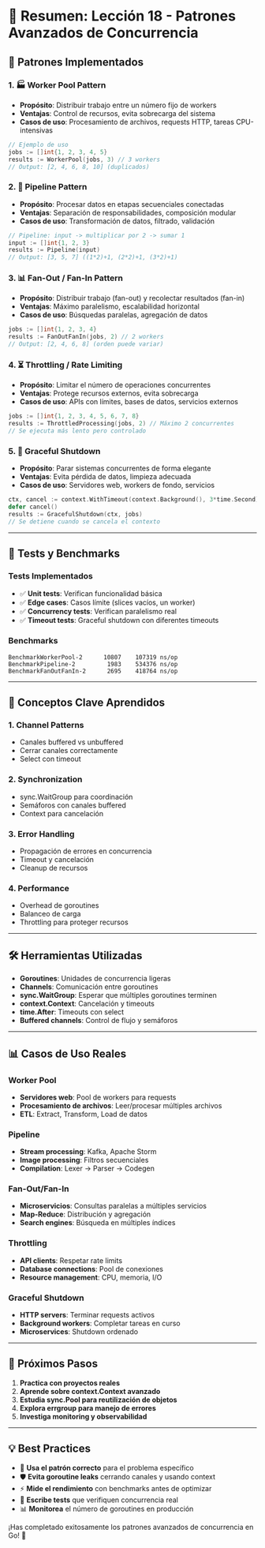 # 📝 Resumen: Lección 18 - Patrones Avanzados de Concurrencia

## 🎯 Patrones Implementados

### 1. 🏭 **Worker Pool Pattern**
- **Propósito**: Distribuir trabajo entre un número fijo de workers
- **Ventajas**: Control de recursos, evita sobrecarga del sistema
- **Casos de uso**: Procesamiento de archivos, requests HTTP, tareas CPU-intensivas

```go
// Ejemplo de uso
jobs := []int{1, 2, 3, 4, 5}
results := WorkerPool(jobs, 3) // 3 workers
// Output: [2, 4, 6, 8, 10] (duplicados)
```

### 2. 🔄 **Pipeline Pattern**
- **Propósito**: Procesar datos en etapas secuenciales conectadas
- **Ventajas**: Separación de responsabilidades, composición modular
- **Casos de uso**: Transformación de datos, filtrado, validación

```go
// Pipeline: input -> multiplicar por 2 -> sumar 1
input := []int{1, 2, 3}
results := Pipeline(input)
// Output: [3, 5, 7] ((1*2)+1, (2*2)+1, (3*2)+1)
```

### 3. 📊 **Fan-Out / Fan-In Pattern**
- **Propósito**: Distribuir trabajo (fan-out) y recolectar resultados (fan-in)
- **Ventajas**: Máximo paralelismo, escalabilidad horizontal
- **Casos de uso**: Búsquedas paralelas, agregación de datos

```go
jobs := []int{1, 2, 3, 4}
results := FanOutFanIn(jobs, 2) // 2 workers
// Output: [2, 4, 6, 8] (orden puede variar)
```

### 4. ⏳ **Throttling / Rate Limiting**
- **Propósito**: Limitar el número de operaciones concurrentes
- **Ventajas**: Protege recursos externos, evita sobrecarga
- **Casos de uso**: APIs con límites, bases de datos, servicios externos

```go
jobs := []int{1, 2, 3, 4, 5, 6, 7, 8}
results := ThrottledProcessing(jobs, 2) // Máximo 2 concurrentes
// Se ejecuta más lento pero controlado
```

### 5. 🛑 **Graceful Shutdown**
- **Propósito**: Parar sistemas concurrentes de forma elegante
- **Ventajas**: Evita pérdida de datos, limpieza adecuada
- **Casos de uso**: Servidores web, workers de fondo, servicios

```go
ctx, cancel := context.WithTimeout(context.Background(), 3*time.Second)
defer cancel()
results := GracefulShutdown(ctx, jobs)
// Se detiene cuando se cancela el contexto
```

---

## 🧪 Tests y Benchmarks

### Tests Implementados
- ✅ **Unit tests**: Verifican funcionalidad básica
- ✅ **Edge cases**: Casos límite (slices vacíos, un worker)
- ✅ **Concurrency tests**: Verifican paralelismo real
- ✅ **Timeout tests**: Graceful shutdown con diferentes timeouts

### Benchmarks
```
BenchmarkWorkerPool-2      10807    107319 ns/op
BenchmarkPipeline-2         1983    534376 ns/op
BenchmarkFanOutFanIn-2      2695    418764 ns/op
```

---

## 🎯 Conceptos Clave Aprendidos

### 1. **Channel Patterns**
- Canales buffered vs unbuffered
- Cerrar canales correctamente
- Select con timeout

### 2. **Synchronization**
- sync.WaitGroup para coordinación
- Semáforos con canales buffered
- Context para cancelación

### 3. **Error Handling**
- Propagación de errores en concurrencia
- Timeout y cancelación
- Cleanup de recursos

### 4. **Performance**
- Overhead de goroutines
- Balanceo de carga
- Throttling para proteger recursos

---

## 🛠️ Herramientas Utilizadas

- **Goroutines**: Unidades de concurrencia ligeras
- **Channels**: Comunicación entre goroutines
- **sync.WaitGroup**: Esperar que múltiples goroutines terminen
- **context.Context**: Cancelación y timeouts
- **time.After**: Timeouts con select
- **Buffered channels**: Control de flujo y semáforos

---

## 📊 Casos de Uso Reales

### Worker Pool
- **Servidores web**: Pool de workers para requests
- **Procesamiento de archivos**: Leer/procesar múltiples archivos
- **ETL**: Extract, Transform, Load de datos

### Pipeline
- **Stream processing**: Kafka, Apache Storm
- **Image processing**: Filtros secuenciales
- **Compilation**: Lexer -> Parser -> Codegen

### Fan-Out/Fan-In
- **Microservicios**: Consultas paralelas a múltiples servicios
- **Map-Reduce**: Distribución y agregación
- **Search engines**: Búsqueda en múltiples índices

### Throttling
- **API clients**: Respetar rate limits
- **Database connections**: Pool de conexiones
- **Resource management**: CPU, memoria, I/O

### Graceful Shutdown
- **HTTP servers**: Terminar requests activos
- **Background workers**: Completar tareas en curso
- **Microservices**: Shutdown ordenado

---

## 🚀 Próximos Pasos

1. **Practica con proyectos reales**
2. **Aprende sobre context.Context avanzado**
3. **Estudia sync.Pool para reutilización de objetos**
4. **Explora errgroup para manejo de errores**
5. **Investiga monitoring y observabilidad**

---

## 💡 Best Practices

- 🎯 **Usa el patrón correcto** para el problema específico
- 🛡️ **Evita goroutine leaks** cerrando canales y usando context
- ⚡ **Mide el rendimiento** con benchmarks antes de optimizar
- 🧪 **Escribe tests** que verifiquen concurrencia real
- 📊 **Monitorea** el número de goroutines en producción

¡Has completado exitosamente los patrones avanzados de concurrencia en Go! 🎉

